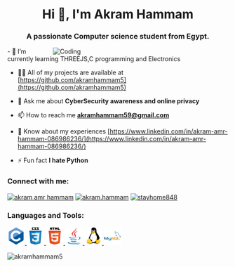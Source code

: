 <h1 align="center">Hi 👋, I'm Akram Hammam</h1>
<h3 align="center">A passionate Computer science student from Egypt.</h3>
<img align="right" alt="Coding" width="400" src="https://i.pinimg.com/originals/ca/ef/4b/caef4b4b74c7513cdc093500d0957b91.gif">
- 🌱 I’m currently learning THREEJS,C programming and Electronics

- 👨‍💻 All of my projects are available at [https://github.com/akramhammam5](https://github.com/akramhammam5)

- 💬 Ask me about **CyberSecurity awareness and online privacy**

- 📫 How to reach me **akramhammam59@gmail.com**

- 📄 Know about my experiences [https://www.linkedin.com/in/akram-amr-hammam-086986236/](https://www.linkedin.com/in/akram-amr-hammam-086986236/)

- ⚡ Fun fact **I hate Python**

<h3 align="left">Connect with me:</h3>
<p align="left">
<a href="https://linkedin.com/in/akram amr hammam" target="blank"><img align="center" src="https://raw.githubusercontent.com/rahuldkjain/github-profile-readme-generator/master/src/images/icons/Social/linked-in-alt.svg" alt="akram amr hammam" height="30" width="40" /></a>
<a href="https://instagram.com/akram.hammam" target="blank"><img align="center" src="https://raw.githubusercontent.com/rahuldkjain/github-profile-readme-generator/master/src/images/icons/Social/instagram.svg" alt="akram.hammam" height="30" width="40" /></a>
<a href="https://www.hackerrank.com/stayhome848" target="blank"><img align="center" src="https://raw.githubusercontent.com/rahuldkjain/github-profile-readme-generator/master/src/images/icons/Social/hackerrank.svg" alt="stayhome848" height="30" width="40" /></a>
</p>

<h3 align="left">Languages and Tools:</h3>
<p align="left"> <a href="https://www.cprogramming.com/" target="_blank" rel="noreferrer"> <img src="https://raw.githubusercontent.com/devicons/devicon/master/icons/c/c-original.svg" alt="c" width="40" height="40"/> </a> <a href="https://www.w3schools.com/css/" target="_blank" rel="noreferrer"> <img src="https://raw.githubusercontent.com/devicons/devicon/master/icons/css3/css3-original-wordmark.svg" alt="css3" width="40" height="40"/> </a> <a href="https://www.w3.org/html/" target="_blank" rel="noreferrer"> <img src="https://raw.githubusercontent.com/devicons/devicon/master/icons/html5/html5-original-wordmark.svg" alt="html5" width="40" height="40"/> </a> <a href="https://www.java.com" target="_blank" rel="noreferrer"> <img src="https://raw.githubusercontent.com/devicons/devicon/master/icons/java/java-original.svg" alt="java" width="40" height="40"/> </a> <a href="https://www.linux.org/" target="_blank" rel="noreferrer"> <img src="https://raw.githubusercontent.com/devicons/devicon/master/icons/linux/linux-original.svg" alt="linux" width="40" height="40"/> </a> <a href="https://www.mysql.com/" target="_blank" rel="noreferrer"> <img src="https://raw.githubusercontent.com/devicons/devicon/master/icons/mysql/mysql-original-wordmark.svg" alt="mysql" width="40" height="40"/> </a> </p>

<p><img align="center" src="https://github-readme-stats.vercel.app/api/top-langs?username=akramhammam5&show_icons=true&locale=en&layout=compact" alt="akramhammam5" /></p>

